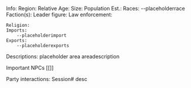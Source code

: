 Info:
	Region: 
	Relative Age:
	Size:
	Population Est.: 
	Races:
		--placeholderrace
	Faction(s): 
	Leader figure:
	Law enforcement:
	
	Religion:
	Imports:
		--placeholderimport
	Exports:
		--placeholderexports

Descriptions:
	placeholder area
		areadescription

Important NPCs
	[[]]

Party interactions:
	Session#
		desc